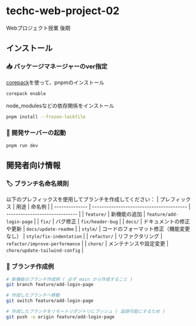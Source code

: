 # techc-web-project-02
Webプロジェクト授業 後期

## インストール
### 📥 パッケージマネージャーのver指定
[corepack](https://nodejs.org/api/corepack.html)を使って、pnpmのインストール
```sh
corepack enable
```
node_modulesなどの依存関係をインストール

```sh
pnpm install --frozen-lockfile
```

### 🚀 開発サーバーの起動
```sh
pnpm run dev
```

## 開発者向け情報
### 🏷️ ブランチ名命名規則
以下のプレフィックスを使用してブランチを作成してください：
| プレフィックス | 用途                                     | 命名例                         |
| -------------- | ---------------------------------------- | ------------------------------ |
| `feature/`     | 新機能の追加                             | `feature/add-login-page`       |
| `fix/`         | バグ修正                                 | `fix/header-bug`               |
| `docs/`        | ドキュメントの修正や更新                 | `docs/update-readme`           |
| `style/`       | コードのフォーマット修正（機能変更なし） | `style/fix-indentation`        |
| `refactor/`    | リファクタリング                         | `refactor/improve-performance` |
| `chore/`       | メンテナンスや設定変更                   | `chore/update-tailwind-config` |

### 🌱 ブランチ作成例
```sh
# 新機能のブランチ作成例 ( 必ず main から作成すること )
git branch feature/add-login-page

# 作成したブランチへ移動
git switch feature/add-login-page

# 作成したブランチをリモートリポジトリにプッシュ ( 追跡可能にするため )
git push -u origin feature/add-login-page
```